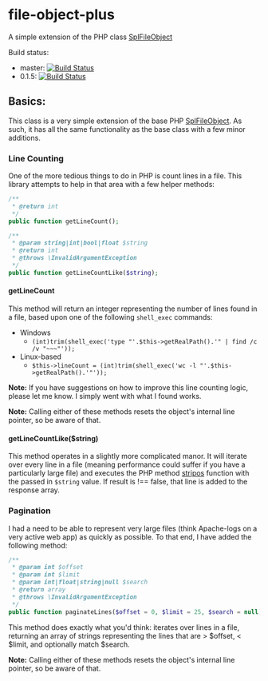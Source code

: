 file-object-plus
================

A simple extension of the PHP class [SplFileObject](http://php.net/manual/en/class.splfileobject.php)

Build status:
- master: [![Build Status](https://travis-ci.org/dcarbone/file-object-plus.svg?branch=master)](https://travis-ci.org/dcarbone/file-object-plus)
- 0.1.5: [![Build Status](https://travis-ci.org/dcarbone/file-object-plus.svg?branch=0.1.5)](https://travis-ci.org/dcarbone/file-object-plus)

## Basics:

This class is a very simple extension of the base PHP [SplFileObject](http://php.net/manual/en/class.splfileobject.php).
As such, it has all the same functionality as the base class with a few minor additions.

### Line Counting

One of the more tedious things to do in PHP is count lines in a file.  This library attempts to help in that area with a
few helper methods:

```php
/**
 * @return int
 */
public function getLineCount();

/**
 * @param string|int|bool|float $string
 * @return int
 * @throws \InvalidArgumentException
 */
public function getLineCountLike($string);
```

#### getLineCount

This method will return an integer representing the number of lines found in a file, based upon one of the following
`shell_exec` commands:

- Windows
    - `(int)trim(shell_exec('type "'.$this->getRealPath().'" | find /c /v "~~~"'));`
- Linux-based
    - `$this->lineCount = (int)trim(shell_exec('wc -l "'.$this->getRealPath().'"'));`

**Note:** If you have suggestions on how to improve this line counting logic, please let me know.  I simply went with what
I found works.

**Note:** Calling either of these methods resets the object's internal line pointer, so be aware of that.

#### getLineCountLike($string)

This method operates in a slightly more complicated manor.  It will iterate over every line in a file (meaning performance
could suffer if you have a particularly large file) and executes the PHP method [stripos](!http://php.net/manual/en/function.stripos.php)
function with the passed in `$string` value.  If result is !== false, that line is added to the response array.

### Pagination

I had a need to be able to represent very large files (think Apache-logs on a very active web app) as quickly as possible.
To that end, I have added the following method:

```php
/**
 * @param int $offset
 * @param int $limit
 * @param int|float|string|null $search
 * @return array
 * @throws \InvalidArgumentException
 */
public function paginateLines($offset = 0, $limit = 25, $search = null);
```

This method does exactly what you'd think: iterates over lines in a file, returning an array of strings representing
the lines that are > $offset, < $limit, and optionally match $search.

**Note:** Calling either of these methods resets the object's internal line pointer, so be aware of that.
